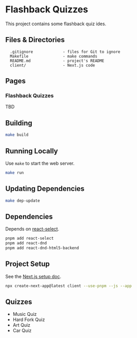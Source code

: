 # Flashback Quizzes

This project contains some flashback quiz ides.

## Files & Directories

```text
  .gitignore             - files for Git to ignore
  Makefile               - make commands
  README.md              - project's README
  client/                - Next.js code
```

## Pages

### Flashback Quizzes

TBD

## Building

```sh
make build
```

## Running Locally

Use `make` to start the web server.

```sh
make run
```

## Updating Dependencies

```sh
make dep-update
```

## Dependencies

Depends on [react-select](https://www.npmjs.com/package/react-select).

```sh
pnpm add react-select
pnpm add react-dnd
pnpm add react-dnd-html5-backend
```

## Project Setup

See the [Next.js setup doc](https://nextjs.org/learn/basics/deploying-nextjs-app/setup).

```sh
npx create-next-app@latest client --use-pnpm --js --app
```

## Quizzes

- Music Quiz
- Hard Fork Quiz
- Art Quiz
- Car Quiz
